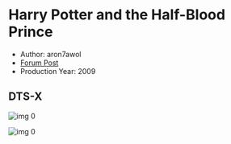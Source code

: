 # Harry Potter and the Half-Blood Prince

* Author: aron7awol
* [Forum Post](https://www.avsforum.com/threads/bass-eq-for-filtered-movies.2995212/post-56876068)
* Production Year: 2009

## DTS-X

![img 0](https://i.imgur.com/dmGlYyz.jpg)

![img 0](https://i.imgur.com/zGoJ3br.jpg)

